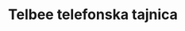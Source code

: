 ---
title: Telbee telefonska tajnica
redirect_from:
- /tajnica/
- /tajnik/
- /nivram/
- /posnamicitat/
- /razsvetlinas/
- /odzivnik/
- /adela/
redirect_to: https://telbee.io/channel/feqfokujnmeeysuwksennq/
---